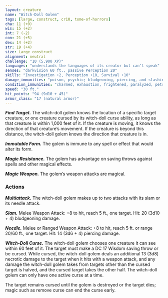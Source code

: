```yaml
---
layout: creature
name: "Witch-Doll Golem"
tags: [large, construct, cr10, tome-of-horrors]
cha: 11 (+0)
wis: 15 (+2)
int: 7 (-2)
con: 21 (+5)
dex: 14 (+2)
str: 19 (+4)
size: Large construct
alignment: neutral
challenge: "10 (5,900 XP)"
languages: "understands the languages of its creator but can’t speak"
senses: "darkvision 60 ft., passive Perception 20"
skills: "Investigation +2, Perception +10, Survival +10"
damage_immunities: "poison, psychic; bludgeoning, piercing, and slashing from nonmagical weapons that aren’t adamantine"
condition_immunities: "charmed, exhaustion, frightened, paralyzed, petrified, poisoned"
speed: "30 ft."
hit_points: "94 (9d10 + 45)"
armor_class: "17 (natural armor)"
---
```


***Find Target.*** The witch-doll golem knows the location of a specific
target creature, or one creature cursed by its witch-doll curse ability, as
long as that creature is within 1,000 feet of it. If the creature is moving, it
knows the direction of that creature’s movement. If the creature is beyond
this distance, the witch-doll golem knows the direction that creature is in.

***Immutable Form.*** The golem is immune to any spell or effect that
would alter its form.

***Magic Resistance.*** The golem has advantage on saving throws against
spells and other magical effects.

***Magic Weapon.*** The golem’s weapon attacks are magical.

### Actions

***Multiattack.*** The witch-doll golem makes up to two attacks with its
slam or its needle attack.

***Slam.*** Melee Weapon Attack: +8 to hit, reach 5 ft., one target. Hit: 20
(3d10 + 4) bludgeoning damage.

***Needle.*** Melee or Ranged Weapon Attack: +8 to hit, reach 5 ft. or range
20/60 ft., one target. Hit: 14 (3d6 + 4) piercing damage.

***Witch-Doll Curse.*** The witch-doll golem chooses one creature it can
see within 60 feet of it. The target must make a DC 17 Wisdom saving
throw or be cursed. While cursed, the witch-doll golem deals an additional
13 (3d8) necrotic damage to the target when it hits with a weapon attack,
and any damage the witch-doll golem takes from targets other than the
cursed target is halved, and the cursed target takes the other half. The
witch-doll golem can only have one active curse at a time.

The target remains cursed until the golem is destroyed or the target dies;
magic such as remove curse can end the curse early.
